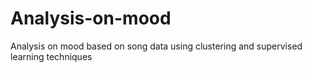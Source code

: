 # Analysis-on-mood
Analysis on mood based on song data using clustering and supervised learning techniques
